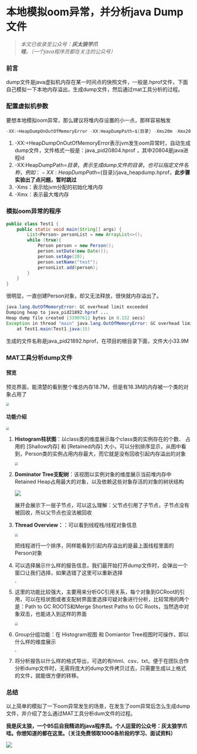 # 本地模拟oom异常，并分析java Dump文件

> *本文已收录至公众号：**灰太狼学爪哇**。（一个java程序员都在关注的公众号）*

### 前言

dump文件是java虚拟机内存在某一时间点的快照文件，一般是.hprof文件，下面自己模拟一下本地内存溢出，生成dump文件，然后通过mat工具分析的过程。

### 配置虚拟机参数

要想本地模拟oom异常，那么建议将堆内存设置的小一点，那样容易触发

```java
-XX:+HeapDumpOnOutOfMemoryError -XX:HeapDumpPath=${目录} -Xms20m -Xmx20m
```

1. -XX:+HeapDumpOnOutOfMemoryError表示jvm发生oom异常时，自动生成dump文件，文件格式一般是：java_pid20804.hprof ，其中20804是java进程id
2. -XX:HeapDumpPath=${目录}，表示生成dump文件的目录，也可以指定文件名称，例如：-XX:HeapDumpPath=${目录}/java_heapdump.hprof，**此步骤实验出了点问题，暂时跳过**
3. -Xms：表示给jvm分配的初始化堆内存
4. -Xmx：表示最大堆内存

### 模拟oom异常的程序

```java
public class Test1 {
    public static void main(String[] args) {
        List<Person> personList = new ArrayList<>();
        while (true){
            Person person = new Person();
            person.setDate(new Date());
            person.setAge(20);
            person.setName("test");
            personList.add(person);
        }
    }
}
```

很明显，一直创建Person对象，却又无法释放，很快就内存溢出了。

```java
java.lang.OutOfMemoryError: GC overhead limit exceeded
Dumping heap to java_pid21892.hprof ...
Heap dump file created [33907612 bytes in 0.152 secs]
Exception in thread "main" java.lang.OutOfMemoryError: GC overhead limit exceeded
	at Test1.main(Test1.java:15)
```

生成的文件名称是java_pid21892.hprof，在项目的根目录下面，文件大小33.9M

### MAT工具分析dump文件

#### 预览

预览界面，能清楚的看到整个堆总内存18.7M，但是有18.3M的内存被一个类的对象占用了

<img src="https://tva1.sinaimg.cn/large/006tNbRwgy1gb5hehisqyj31s20u0128.jpg" style="zoom:50%;" />

#### 功能介绍

<img src="https://tva1.sinaimg.cn/large/006tNbRwgy1gb5je1atkkj30km08ijtw.jpg" style="zoom:50%;" />



1. **Histogram柱状图**：以class类的维度展示每个class类的实例存在的个数、 占用的 [Shallow内存] 和 [Retained内存] 大小，可以分别排序显示，从图中看到，Person类的实例占用内存最大，而它就是没有回收引起内存溢出的对象

   <img src="https://tva1.sinaimg.cn/large/006tNbRwgy1gb5ji79octj30ty0cwtd6.jpg" style="zoom:50%;" />

   

2. **Dominator Tree支配树**：该视图以实例对象的维度展示当前堆内存中Retained Heap占用最大的对象，以及依赖这些对象存活的对象的树状结构

   ![](https://tva1.sinaimg.cn/large/006tNbRwgy1gb5jl1b5n5j31570u0k9f.jpg)

   展开会展示下一层子节点，可以这么理解：父节点引用了子节点，子节点没有被回收，所以父节点也没法被回收

3. **Thread Overview：**：可以看到线程栈/线程对象信息

   <img src="https://tva1.sinaimg.cn/large/006tNbRwly1gb5jspr4dwj318y0u0dyl.jpg" style="zoom:50%;" />

   把线程进行一个排序，同样能看到引起内存溢出的是最上面线程里面的Person对象

4. 可以选择展示什么样的报告信息，我们最开始打开dump文件时，会弹出一个窗口让我们选择，如果选错了这里可以重新选择

   <img src="https://tva1.sinaimg.cn/large/006tNbRwgy1gbmozjq9i4j313a0t21kx.jpg" style="zoom:25%;" />

   

5. 这里的功能比较强大，主要用来分析GC引用关系，每个对象到GCRoot的引用，可以在柱状图或者支配树界面里选择可疑对象进行分析，比较常用的两个是：Path to GC ROOTS和Merge Shortest Paths to GC Roots，当然选中对象双击，也能进入到这样的界面

   <img src="https://tva1.sinaimg.cn/large/006tNbRwgy1gb5jl1b5n5j31570u0k9f.jpg" style="zoom:50%;" />

6. Group分组功能：在 Histogram视图 和 Domiantor Tree视图时可操作，即以什么样的维度展示

   <img src="https://tva1.sinaimg.cn/large/006tNbRwgy1gbmoyz67a9j30me0cw7ez.jpg" style="zoom:25%;" />

7. 将分析报告以什么样的格式导出，可选的有html、csv、txt。便于在团队合作分析dump文件时，无需将庞大的dump文件拷贝过去，只需要生成以上格式的文件，就能很方便的转移。



### 总结

以上简单的模拟了一下oom异常发生的场景，在发生了oom异常后怎么生成dump文件，并介绍了怎么通过MAT工具分析dum文件的过程。

**我是灰太狼，一个95后自我精进的java程序员。个人运营的公众号：灰太狼学爪哇。你想知道的都在这里。（关注免费领取100G各阶段的学习、面试资料）**

![](https://tva1.sinaimg.cn/large/00831rSTgy1gcmgifa2yhj30b00b0tbf.jpg)